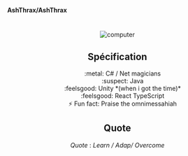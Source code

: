 **AshThrax/AshThrax** 

# 
 <div align="center">
  <img  alt="computer" src="https://media1.tenor.com/m/zw3HWomJs3YAAAAd/darktide-adeptus-mechanicus.gif"><br>

## Spécification
   <ul style="list-style-type: none;">
    <li> :metal: C# / Net magicians</li>
    <li> :suspect: Java</li>
    <li> :feelsgood: Unity *(when i got the time)*</li>
    <li> :feelsgood: React TypeScript</li>
    <li>⚡ Fun fact: Praise the omnimessahiah</li>
    </ul>

## Quote

  *Quote* : *Learn / Adap/ Overcome*
</div>


